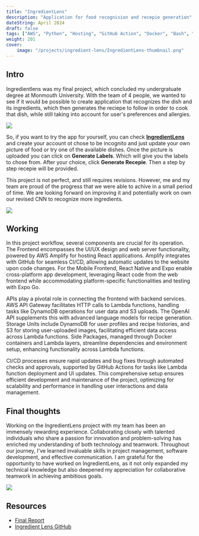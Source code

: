 ```yaml
---
title: "IngredientLens"
description: "Application for food recognision and recepie generation"
dateString: April 2024
draft: false
tags: ["AWS", "Python", "Hosting", "GitHub Action", "Docker", "Bash", "TypeScript", "Next.JS"]
weight: 201
cover:
    image: "/projects/ingredient-lens/IngredientLens-thumbnail.png"
---
```


## Intro
Ingredientlens was my final project, which concluded my undergratuate degree at Monmouth University. With the team of 4 people, we wanted to see if it would be possible to create application that recognizes the dish and its ingredients, which then generates the reciepe to follow in order to cook that dish, while still taking into account for user's preferences and allergies.

![](/projects/ingredient-lens/IngredientLens.png)

So, if you want to try the app for yourself, you can check [**IngredientLens**](https://ingredientlens.net) and create your account ot chose to be incognito and just update your own picture of food or try one of the available dishes. Once the picture is uploaded you can click on **Generate Labels**. Which will give you the labels to chose from. After your choice, click **Generate Recepie**. Then a step by step recepie will be provided.

This project is not perfect, and still requires revisions. However, me and my team are proud of the progress that we were able to achive in a small period of time. We are looking forward on improving it and potentially work on own our revised CNN to recognize more ingredients.


![](/projects/ingredient-lens/IngredientLens-diagram.png)

## Working
In this project workflow, several components are crucial for its operation. The Frontend encompasses the UI/UX design and web server functionality, powered by AWS Amplify for hosting React applications. Amplify integrates with GitHub for seamless CI/CD, allowing automatic updates to the website upon code changes. For the Mobile Frontend, React Native and Expo enable cross-platform app development, leveraging React code from the web frontend while accommodating platform-specific functionalities and testing with Expo Go.

APIs play a pivotal role in connecting the frontend with backend services. AWS API Gateway facilitates HTTP calls to Lambda functions, handling tasks like DynamoDB operations for user data and S3 uploads. The OpenAI API supplements this with advanced language models for recipe generation. Storage Units include DynamoDB for user profiles and recipe histories, and S3 for storing user-uploaded images, facilitating efficient data access across Lambda functions. Side Packages, managed through Docker containers and Lambda layers, streamline dependencies and environment setup, enhancing functionality across Lambda functions.

CI/CD processes ensure rapid updates and bug fixes through automated checks and approvals, supported by GitHub Actions for tasks like Lambda function deployment and UI updates. This comprehensive setup ensures efficient development and maintenance of the project, optimizing for scalability and performance in handling user interactions and data management.

## Final thoughts
Working on the IngredientLens project with my team has been an immensely rewarding experience. Collaborating closely with talented individuals who share a passion for innovation and problem-solving has enriched my understanding of both technology and teamwork. Throughout our journey, I've learned invaluable skills in project management, software development, and effective communication. I am grateful for the opportunity to have worked on IngredientLens, as it not only expanded my technical knowledge but also deepened my appreciation for collaborative teamwork in achieving ambitious goals.

![](/projects/ingredient-lens/IngredientLens-team.png)


## Resources
- [Final Report](/projects/ingredient-lens/final-report.pdf)
- [Ingredient Lens GitHub](https://github.com/BezboDima/IngredientLens)